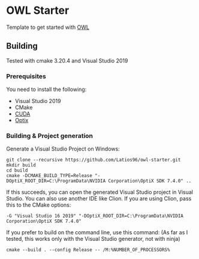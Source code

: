 # OWL Starter

Template to get started with [OWL](https://github.com/owl-project/owl) 

## Building

Tested with cmake 3.20.4 and Visual Studio 2019

### Prerequisites
You need to install the following:
- Visual Studio 2019
- CMake 
- [CUDA](https://developer.nvidia.com/cuda-downloads) 
- [Optix](https://developer.nvidia.com/designworks/optix/download)

### Building & Project generation
Generate a Visual Studio Project on Windows:

```
git clone --recursive https://github.com/Latios96/owl-starter.git
mkdir build
cd build
cmake -DCMAKE_BUILD_TYPE=Release "-DOptiX_ROOT_DIR=C:\ProgramData\NVIDIA Corporation\OptiX SDK 7.4.0" ..
```
If this succeeds, you can open the generated Visual Studio project in Visual Studio. You can also use another IDE like Clion. If you are using Clion, pass this to the CMake options: 
```
-G "Visual Studio 16 2019" "-DOptiX_ROOT_DIR=C:\ProgramData\NVIDIA Corporation\OptiX SDK 7.4.0"
```

If you prefer to build on the command line, use this command: (As far as I tested, this works only with the Visual Studio generator, not with ninja)
```
cmake --build . --config Release -- /M:%NUMBER_OF_PROCESSORS%
```
